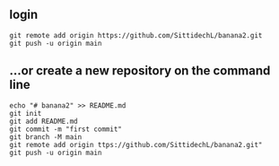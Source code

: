 ## login
```
git remote add origin https://github.com/SittidechL/banana2.git
git push -u origin main
```
## …or create a new repository on the command line
```
echo "# banana2" >> README.md
git init
git add README.md
git commit -m "first commit"
git branch -M main
git remote add origin ttps://github.com/SittidechL/banana2.git"
git push -u origin main
```